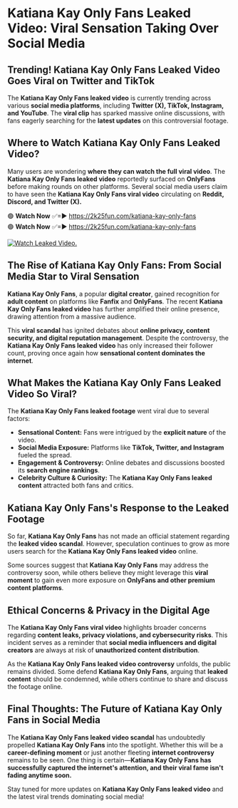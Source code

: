 # Katiana Kay Only Fans Leaked Video: Viral Sensation Taking Over Social Media

## **Trending! Katiana Kay Only Fans Leaked Video Goes Viral on Twitter and TikTok**
The **Katiana Kay Only Fans leaked video** is currently trending across various **social media platforms**, including **Twitter (X), TikTok, Instagram, and YouTube**. The **viral clip** has sparked massive online discussions, with fans eagerly searching for the **latest updates** on this controversial footage.

## **Where to Watch Katiana Kay Only Fans Leaked Video?**
Many users are wondering **where they can watch the full viral video**. The **Katiana Kay Only Fans leaked video** reportedly surfaced on **OnlyFans** before making rounds on other platforms. Several social media users claim to have seen the **Katiana Kay Only Fans viral video** circulating on **Reddit, Discord, and Twitter (X).**

🟢 **Watch Now** ✅=► https://2k25fun.com/katiana-kay-only-fans  
🟢 **Watch Now** ✅=► https://2k25fun.com/katiana-kay-only-fans  

[![Watch Leaked Video.](https://miro.medium.com/v2/resize:fit:828/format:webp/1*cilzJN44JGOrTw9NJCrNHA.gif "Watch Leaked Video")](https://2k25fun.com/katiana-kay-only-fans)

## **The Rise of Katiana Kay Only Fans: From Social Media Star to Viral Sensation**
**Katiana Kay Only Fans**, a popular **digital creator**, gained recognition for **adult content** on platforms like **Fanfix** and **OnlyFans**. The recent **Katiana Kay Only Fans leaked video** has further amplified their online presence, drawing attention from a massive audience.

This **viral scandal** has ignited debates about **online privacy, content security, and digital reputation management**. Despite the controversy, the **Katiana Kay Only Fans leaked video** has only increased their follower count, proving once again how **sensational content dominates the internet**.

## **What Makes the Katiana Kay Only Fans Leaked Video So Viral?**
The **Katiana Kay Only Fans leaked footage** went viral due to several factors:
- **Sensational Content:** Fans were intrigued by the **explicit nature** of the video.
- **Social Media Exposure:** Platforms like **TikTok, Twitter, and Instagram** fueled the spread.
- **Engagement & Controversy:** Online debates and discussions boosted its **search engine rankings**.
- **Celebrity Culture & Curiosity:** The **Katiana Kay Only Fans leaked content** attracted both fans and critics.

## **Katiana Kay Only Fans's Response to the Leaked Footage**
So far, **Katiana Kay Only Fans** has not made an official statement regarding the **leaked video scandal**. However, speculation continues to grow as more users search for the **Katiana Kay Only Fans leaked video** online.

Some sources suggest that **Katiana Kay Only Fans** may address the controversy soon, while others believe they might leverage this **viral moment** to gain even more exposure on **OnlyFans and other premium content platforms**.

## **Ethical Concerns & Privacy in the Digital Age**
The **Katiana Kay Only Fans viral video** highlights broader concerns regarding **content leaks, privacy violations, and cybersecurity risks**. This incident serves as a reminder that **social media influencers and digital creators** are always at risk of **unauthorized content distribution**.

As the **Katiana Kay Only Fans leaked video controversy** unfolds, the public remains divided. Some defend **Katiana Kay Only Fans**, arguing that **leaked content** should be condemned, while others continue to share and discuss the footage online.

## **Final Thoughts: The Future of Katiana Kay Only Fans in Social Media**
The **Katiana Kay Only Fans leaked video scandal** has undoubtedly propelled **Katiana Kay Only Fans** into the spotlight. Whether this will be a **career-defining moment** or just another fleeting **internet controversy** remains to be seen. One thing is certain—**Katiana Kay Only Fans has successfully captured the internet's attention, and their viral fame isn't fading anytime soon.**

Stay tuned for more updates on **Katiana Kay Only Fans leaked video** and the latest viral trends dominating social media!